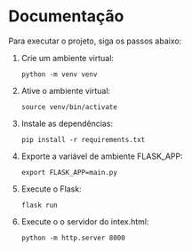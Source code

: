 # Documentação

Para executar o projeto, siga os passos abaixo:

1. Crie um ambiente virtual:
   ```
   python -m venv venv
   ```

2. Ative o ambiente virtual:
   ```
   source venv/bin/activate
   ```

3. Instale as dependências:
   ```
   pip install -r requirements.txt
   ```

4. Exporte a variável de ambiente FLASK_APP:
   ```
   export FLASK_APP=main.py
   ```

6. Execute o Flask:
   ```
   flask run
   ```


7. Execute o o servidor do intex.html:
   ```
   python -m http.server 8000
   ```
